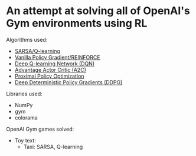 # An attempt at solving all of OpenAI's Gym environments using RL

Algorithms used:
- [SARSA/Q-learning](https://www.cse.unsw.edu.au/~cs9417ml/RL1/algorithms.html)
- [Vanilla Policy Gradient/REINFORCE](https://spinningup.openai.com/en/latest/algorithms/vpg.html#background)
- [Deep Q-learning Network (DQN)](https://www.cs.toronto.edu/~vmnih/docs/dqn.pdf)
- [Advantage Actor Critic (A2C)](https://arxiv.org/pdf/1602.01783.pdf)
- [Proximal Policy Optimization](https://spinningup.openai.com/en/latest/algorithms/ppo.html)
- [Deep Deterministic Policy Gradients (DDPG)](https://spinningup.openai.com/en/latest/algorithms/ddpg.html)

Libraries used:
- NumPy
- gym
- colorama

OpenAI Gym games solved:
- Toy text:
    - Taxi: SARSA, Q-learning

